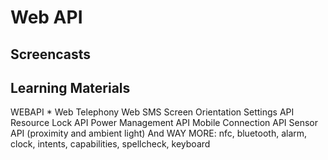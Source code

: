 # Web API

## Screencasts

## Learning Materials

WEBAPI *
Web Telephony
Web SMS
Screen Orientation
Settings API
Resource Lock API
Power Management API
Mobile Connection API
Sensor API (proximity and ambient light)
And WAY MORE: nfc, bluetooth, alarm, clock, intents, capabilities, spellcheck, keyboard
